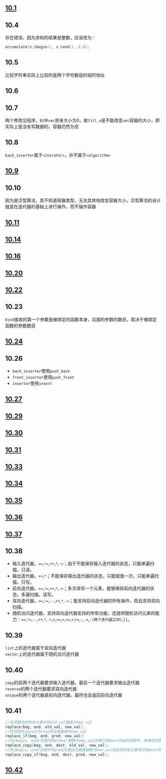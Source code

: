 ## [10.1](ex10-1.cpp)
## 10.4
存在错误，因为求和的结果是整数，应该改为：
```cpp
accumulate(v.cbegin(), v.cend(), 0.0);
```
## 10.5
比较字符串实际上比较的是两个字符数组的临时地址
## 10.6
## 10.7
两个修改见程序，b)中`vec`原来大小为0，故`fill_n`是不能改变`vec`容器的大小，即实际上是没有写数据的，容器仍然为空
## 10.8
`back_inserter`属于`<iterator>`，并不属于`<algorithm>`
## [10.9](ex10-9.cpp)
## 10.10
因为是泛型算法，其不知道容器类型，无法具体地改变容器大小。泛型算法的设计就是在迭代器的基础上进行操作，而不操作容器
## [10.11](ex10-11.cpp)
## [10.14](ex10-14.cpp)
## [10.16](ex10-16.cpp)
## [10.20](ex10-20.cpp)
## [10.22](ex10-22.cpp)
## 10.23
`bind`接收的第一个参数是被绑定的函数本身，后面的参数的数目，取决于被绑定函数的参数数目
## [10.24](ex10-24.cpp)
## 10.26
* `back_inserter`使用`push_back`
* `front_inserter`使用`push_front`
* `inserter`使用`insert`
## [10.27](ex10-27.cpp)
## [10.29](ex10-29.cpp)
## [10.30](ex10-30.cpp)
## [10.31](ex10-31.cpp)
## [10.33](ex10-33.cpp)
## [10.34](ex10-34.cpp)
## [10.35](ex10-35.cpp)
## [10.36](ex10-36.cpp)
## [10.37](ex10-37.cpp)
## 10.38
* 输入迭代器，`==`,`!=`,`++`,`*`,`->`；由于不能保存输入迭代器的状态，只能单遍扫描，只读。
* 输出迭代器，`++`,`*`；不能保存输出迭代器的状态，只能赋值一次，只能单遍扫描，只写。
* 前向迭代器，`==`,`!=`,`++`,`*`,`->`；多次读写一个元素，能够保存前向迭代器的状态，多遍扫描，读写。
* 双向迭代器，`==`,`!=`,`--`,`++`,`*`,`->`；能支持前向迭代器的所有操作，而且支持双向扫描。
* 随机访问迭代器，支持双向迭代器支持的所有功能，还提供随机访问元素的能力：`==`,`!=`,`--`,`++`,`*`,`->`,`>`,`>=`,`<`,`<=`,`+`,`+=`,`-`,`-=`,`-(两个迭代器之间)`,`[]`。

## 10.39
`list`上的迭代器属于双向迭代器  
`vector`上的迭代器属于随机访问迭代器
## 10.40
`copy`的前两个迭代器要求输入迭代器，最后一个迭代器要求输出迭代器  
`reverse`的两个迭代器要求双向迭代器   
`unique`的两个迭代器是前向迭代器，最终也会返回前向迭代器
## 10.41
```cpp
//将范围内的所有元素中的old_val替换为new_val
replace(beg, end, old_val, new_val);
//将范围内让pred为true的元素替换为new_val
replace_if(beg, end, pred, new_val);
//将[begin, end)范围内的oldval替换为new_val并拷贝到dest开始的范围中，原来的范围中的元素不变
replace_copy(beg, end, dest, old_val, new_val);
//将[begin, end)范围中令pred为真的元素都替换为new_val然后将所有元素拷贝到dest开始的范围中，原来的范围中的元素不变
replace_copy_if(beg, end, dest, pred, new_val); 
```
## [10.42](10-42.cpp)